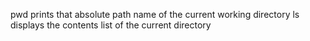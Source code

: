 pwd prints that absolute path name of the current working directory
ls displays the contents list of the current directory
